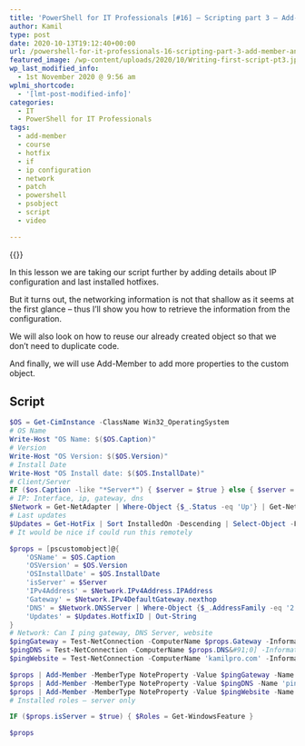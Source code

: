 ```yaml
---
title: 'PowerShell for IT Professionals [#16] – Scripting part 3 – Add-Member and network'
author: Kamil
type: post
date: 2020-10-13T19:12:40+00:00
url: /powershell-for-it-professionals-16-scripting-part-3-add-member-and-network/
featured_image: /wp-content/uploads/2020/10/Writing-first-script-pt3.jpg
wp_last_modified_info:
  - 1st November 2020 @ 9:56 am
wplmi_shortcode:
  - '[lmt-post-modified-info]'
categories:
  - IT
  - PowerShell for IT Professionals
tags:
  - add-member
  - course
  - hotfix
  - if
  - ip configuration
  - network
  - patch
  - powershell
  - psobject
  - script
  - video

---
```

{{<youtube rA8CWs2Of2Y>}}

In this lesson we are taking our script further by adding details about IP configuration and last installed hotfixes.

But it turns out, the networking information is not that shallow as it seems at the first glance &#8211; thus I&#8217;ll show you how to retrieve the information from the configuration.

We will also look on how to reuse our already created object so that we don&#8217;t need to duplicate code.

And finally, we will use Add-Member to add more properties to the custom object.

## Script

```powershell
$OS = Get-CimInstance -ClassName Win32_OperatingSystem
# OS Name
Write-Host "OS Name: $($OS.Caption)"
# Version
Write-Host "OS Version: $($OS.Version)"
# Install Date
Write-Host "OS Install date: $($OS.InstallDate)"
# Client/Server
IF ($os.Caption -like "*Server*") { $server = $true } else { $server = $false}
# IP: Interface, ip, gateway, dns
$Network = Get-NetAdapter | Where-Object {$_.Status -eq 'Up'} | Get-NetIPConfiguration
# Last updates
$Updates = Get-HotFix | Sort InstalledOn -Descending | Select-Object -First 5
# It would be nice if could run this remotely 

$props = [pscustomobject]@{
    'OSName' = $OS.Caption
    'OSVersion' = $OS.Version
    'OSInstallDate' = $OS.InstallDate
    'isServer' = $Server
    'IPv4Address' = $Network.IPv4Address.IPAddress
    'Gateway' = $Network.IPv4DefaultGateway.nexthop
    'DNS' = $Network.DNSServer | Where-Object {$_.AddressFamily -eq '2'} | Select-Object ServerADdresses -ExpandProperty ServerAddresses
    'Updates' = $Updates.HotfixID | Out-String
}
# Network: Can I ping gateway, DNS Server, website
$pingGateway = Test-NetConnection -ComputerName $props.Gateway -InformationLevel Quiet
$pingDNS = Test-NetConnection -ComputerName $props.DNS&#91;0] -InformationLevel Quiet
$pingWebsite = Test-NetConnection -ComputerName 'kamilpro.com' -InformationLevel Quiet

$props | Add-Member -MemberType NoteProperty -Value $pingGateway -Name 'pingGateway'
$props | Add-Member -MemberType NoteProperty -Value $pingDNS -Name 'pingDNS'
$props | Add-Member -MemberType NoteProperty -Value $pingWebsite -Name 'pingWebsite'
# Installed roles – server only

IF ($props.isServer = $true) { $Roles = Get-WindowsFeature }

$props
```